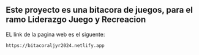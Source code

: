 ## Este proyecto es una bitacora de juegos, para el ramo Liderazgo Juego y Recreacion

EL link de la pagina web es el siguente:

```
https://bitacoraljyr2024.netlify.app
```